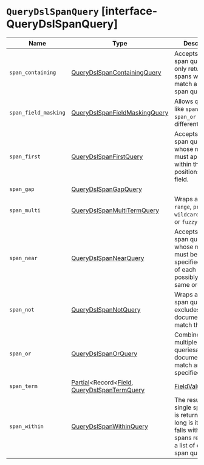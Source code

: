 # `QueryDslSpanQuery` [interface-QueryDslSpanQuery]

| Name | Type | Description |
| - | - | - |
| `span_containing` | [QueryDslSpanContainingQuery](./QueryDslSpanContainingQuery.md) | Accepts a list of span queries, but only returns those spans which also match a second span query. |
| `span_field_masking` | [QueryDslSpanFieldMaskingQuery](./QueryDslSpanFieldMaskingQuery.md) | Allows queries like `span_near` or `span_or` across different fields. |
| `span_first` | [QueryDslSpanFirstQuery](./QueryDslSpanFirstQuery.md) | Accepts another span query whose matches must appear within the first N positions of the field. |
| `span_gap` | [QueryDslSpanGapQuery](./QueryDslSpanGapQuery.md) | &nbsp; |
| `span_multi` | [QueryDslSpanMultiTermQuery](./QueryDslSpanMultiTermQuery.md) | Wraps a `term`, `range`, `prefix`, `wildcard`, `regexp`, or `fuzzy` query. |
| `span_near` | [QueryDslSpanNearQuery](./QueryDslSpanNearQuery.md) | Accepts multiple span queries whose matches must be within the specified distance of each other, and possibly in the same order. |
| `span_not` | [QueryDslSpanNotQuery](./QueryDslSpanNotQuery.md) | Wraps another span query, and excludes any documents which match that query. |
| `span_or` | [QueryDslSpanOrQuery](./QueryDslSpanOrQuery.md) | Combines multiple span queriesandreturns documents which match any of the specified queries. |
| `span_term` | [Partial](./Partial.md)<Record<[Field](./Field.md), [QueryDslSpanTermQuery](./QueryDslSpanTermQuery.md) | [FieldValue](./FieldValue.md)>> | The equivalent of the `term` query but for use with other span queries. |
| `span_within` | [QueryDslSpanWithinQuery](./QueryDslSpanWithinQuery.md) | The result from a single span query is returned as long is its span falls within the spans returned by a list of other span queries. |
